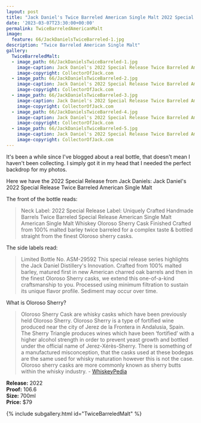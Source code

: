 ```yaml
---
layout: post
title: "Jack Daniel's Twice Barreled American Single Malt 2022 Special Release"
date: '2023-03-07T23:30:00+00:00'
permalink: TwiceBarreledAmericanMalt
image:
  feature: 66/JackDanielsTwiceBarreled-1.jpg
description: "Twice Barreled American Single Malt"
gallery:
  TwiceBarreledMalt:
  - image_path: 66/JackDanielsTwiceBarreled-1.jpg
    image-caption: Jack Daniel's 2022 Special Release Twice Barreled American Single Malt
    image-copyright: CollectorOfJack.com
  - image_path: 66/JackDanielsTwiceBarreled-2.jpg
    image-caption: Jack Daniel's 2022 Special Release Twice Barreled American Single Malt
    image-copyright: CollectorOfJack.com
  - image_path: 66/JackDanielsTwiceBarreled-3.jpg
    image-caption: Jack Daniel's 2022 Special Release Twice Barreled American Single Malt
    image-copyright: CollectorOfJack.com
  - image_path: 66/JackDanielsTwiceBarreled-4.jpg
    image-caption: Jack Daniel's 2022 Special Release Twice Barreled American Single Malt
    image-copyright: CollectorOfJack.com
  - image_path: 66/JackDanielsTwiceBarreled-5.jpg
    image-caption: Jack Daniel's 2022 Special Release Twice Barreled American Single Malt
    image-copyright: CollectorOfJack.com
---
```

It's been a while since I've blogged about a real bottle, that doesn't mean I haven't been collecting. I simply got it in my head that I needed the perfect backdrop for my photos.

Here we have the 2022 Special Release from Jack Daniels: Jack Daniel's 2022 Special Release Twice Barreled American Single Malt

The front of the bottle reads:
> Neck Label: 2022 Special Release 
> Label: Uniquely Crafted Handmade Barrels
> Twice Barreled Special Release American Single Malt
> American Single Malt Whiskey Oloroso Sherry Cask Finished
> Crafted from 100% malted barley twice barreled for a complex taste & bottled straight from the finest Oloroso sherry casks.


The side labels read:
> Limited Bottle No. ASM-29592
> This special release series highlights the Jack Daniel Distillery's Innovation. Crafted from 100% malted barley, matured first in new American charred oak barrels and then in the finest Oloroso Sherry casks, we extend this one-of-a-kind craftsmanship to you.
> Processed using minimum filtration to sustain its unique flavor profile. Sediment may occur over time.

What is Oloroso Sherry?
>Oloroso Sherry Cask are whisky casks which have been previously held Oloroso Sherry. Oloroso Sherry is a type of fortified wine produced near the city of Jerez de la Frontera in Andalusia, Spain. The Sherry Triangle produces wines which have been ‘fortified’ with a higher alcohol strength in order to prevent yeast growth and bottled under the official name of Jerez-Xérès-Sherry. There is something of a manufactured misconception, that the casks used at these bodegas are the same used for whisky maturation however this is not the case. Oloroso sherry casks are more commonly known as sherry butts within the whisky industry. - [WhiskeyPedia](https://whiskipedia.com/fundamentals/oloroso-sherry-casks/)


**Release:** 2022  
**Proof:** 106.6  
**Size:** 700ml  
**Price:** $79

{% include subgallery.html id="TwiceBarreledMalt" %}
